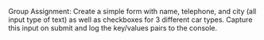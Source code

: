 Group Assignment:
Create a simple form with name, telephone, and city (all input type of text) as well as checkboxes for 
3 different car types. Capture this input on submit and log the key/values pairs to the console.





